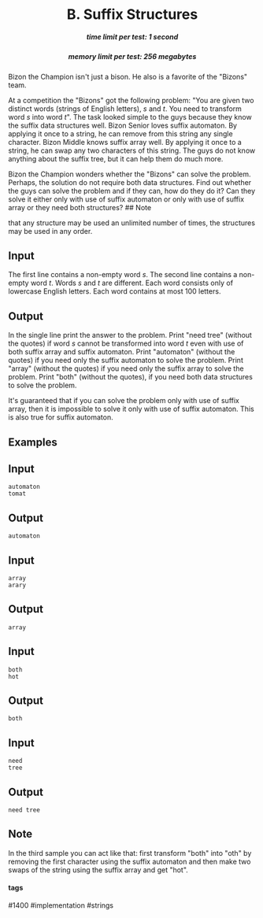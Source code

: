 <h1 style='text-align: center;'> B. Suffix Structures</h1>

<h5 style='text-align: center;'>time limit per test: 1 second</h5>
<h5 style='text-align: center;'>memory limit per test: 256 megabytes</h5>

Bizon the Champion isn't just a bison. He also is a favorite of the "Bizons" team.

At a competition the "Bizons" got the following problem: "You are given two distinct words (strings of English letters), *s* and *t*. You need to transform word *s* into word *t*". The task looked simple to the guys because they know the suffix data structures well. Bizon Senior loves suffix automaton. By applying it once to a string, he can remove from this string any single character. Bizon Middle knows suffix array well. By applying it once to a string, he can swap any two characters of this string. The guys do not know anything about the suffix tree, but it can help them do much more. 

Bizon the Champion wonders whether the "Bizons" can solve the problem. Perhaps, the solution do not require both data structures. Find out whether the guys can solve the problem and if they can, how do they do it? Can they solve it either only with use of suffix automaton or only with use of suffix array or they need both structures? ## Note

 that any structure may be used an unlimited number of times, the structures may be used in any order.

## Input

The first line contains a non-empty word *s*. The second line contains a non-empty word *t*. Words *s* and *t* are different. Each word consists only of lowercase English letters. Each word contains at most 100 letters.

## Output

In the single line print the answer to the problem. Print "need tree" (without the quotes) if word *s* cannot be transformed into word *t* even with use of both suffix array and suffix automaton. Print "automaton" (without the quotes) if you need only the suffix automaton to solve the problem. Print "array" (without the quotes) if you need only the suffix array to solve the problem. Print "both" (without the quotes), if you need both data structures to solve the problem.

It's guaranteed that if you can solve the problem only with use of suffix array, then it is impossible to solve it only with use of suffix automaton. This is also true for suffix automaton.

## Examples

## Input


```
automaton  
tomat  

```
## Output


```
automaton  

```
## Input


```
array  
arary  

```
## Output


```
array  

```
## Input


```
both  
hot  

```
## Output


```
both  

```
## Input


```
need  
tree  

```
## Output


```
need tree  

```
## Note

In the third sample you can act like that: first transform "both" into "oth" by removing the first character using the suffix automaton and then make two swaps of the string using the suffix array and get "hot".



#### tags 

#1400 #implementation #strings 